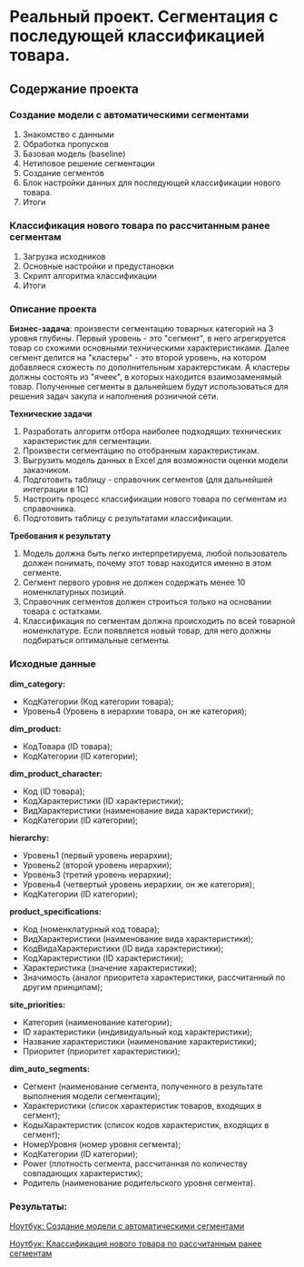 # Реальный проект. Сегментация с последующей классификацией товара.

## Содержание проекта 
### Создание модели с автоматическими сегментами
1. Знакомство с данными
2. Обработка пропусков
3. Базовая модель (baseline)
4. Нетиповое решение сегментации
5. Создание сегментов
6. Блок настройки данных для последующей классификации нового товара.
7. Итоги

### Классификация нового товара по рассчитанным ранее сегментам
1. Загрузка исходников
2. Основные настройки и предустановки
3. Скрипт алгоритма классификации
4. Итоги

### Описание проекта    
**Бизнес-задача**: произвести сегментацию товарных категорий на 3 уровня глубины. Первый уровень - это "сегмент", в него агрегируется товар со схожими основными техническими характеристиками. Далее сегмент делится на "кластеры" - это второй уровень, на котором добавляеся схожесть по дополнительным характерстикам. А кластеры должны состоять из "ячеек", в которых находится взаимозаменямый товар. Полученные сегменты в дальнейшем будут использоваться для решения задач закупа и наполнения розничной сети.

**Технические задачи** 
1. Разработать алгоритм отбора наиболее подходящих технических характеристик для сегментации.
2. Произвести сегментацию по отобранным характеристикам.
3. Выгрузить модель данных в Excel для возможности оценки модели заказчиком.
4. Подготовить таблицу - справочник сегментов (для дальнейшей интеграции в 1С)
5. Настроить процесс классификации нового товара по сегментам из справочника.
6. Подготовить таблицу с результатами классификации.

**Требования к результату** 
1. Модель должна быть легко интерпретируема, любой пользователь должен понимать, почему этот товар находится именно в этом сегменте.
2. Сегмент первого уровня не должен содержать менее 10 номенклатурных позиций.
3. Справочник сегментов должен строиться только на основании товара с остатками.
4. Классификация по сегментам должна происходить по всей товарной номенклатуре. Если появляется новый товар, для него должны подбираться оптимальные сегменты.


### Исходные данные

**dim_category:**
+ КодКатегории (Код категории товара);
+ Уровень4 (Уровень в иерархии товара, он же категория);

**dim_product:**
+ КодТовара (ID товара);
+ КодКатегории (ID категории);

**dim_product_character:**
+ Код (ID товара);
+ КодХарактеристики (ID характеристики);
+ ВидХарактеристики (наименование вида характеристики);
+ КодКатегории (ID категории);

**hierarchy:**
+ Уровень1 (первый уровень иерархии);
+ Уровень2 (второй уровень иерархии);
+ Уровень3 (третий уровень иерархии);
+ Уровень4 (четвертый уровень иерархии, он же категория);
+ КодКатегории (ID категории);

**product_specifications:**
+ Код (номенклатурный код товара);
+ ВидХарактеристики (наименование вида характеристики);
+ КодВидаХарактеристики (ID вида характеристики);
+ КодХарактеристики (ID характеристики);
+ Характеристика (значение характеристики);
+ Значимость (аналог приоритета характеристики, рассчитанный по другим принципам);

**site_priorities:**
+ Категория (наименование категории);
+ ID характеристики (индивидуальный код характеристики);
+ Название характеристики (наименование характеристики);
+ Приоритет (приоритет характеристики);


**dim_auto_segments:**
+ Сегмент (наименование сегмента, полученного в результате выполнения модели сегментации);
+ Характеристики (список характеристик товаров, входящих в сегмент);
+ КодыХарактеристик (список кодов характеристик, входящих в сегмент);
+ НомерУровня (номер уровня сегмента);
+ КодКатегории (ID категории);
+ Power (плотность сегмента, рассчитанная по количеству совпадающих характеристик);
+ Родитель (наименование родительского уровня сегмента).



### Результаты:  
[Ноутбук: Создание модели с автоматическими сегментами]([https://github.com/Viktor-VK/DST-138-Prodjects/blob/main/PROJECT-FINAL_Segmentation/Модель_сегментации.ipynb](https://github.com/Viktor-VK/DST-138-Prodjects/blob/main/PROJECT-FINAL_Segmentation/1.%20Модель_сегментации.ipynb))

[Ноутбук: Классификация нового товара по рассчитанным ранее сегментам]([https://github.com/Viktor-VK/DST-138-Prodjects/blob/main/PROJECT-FINAL_Segmentation/Классификация_по_сегментам.ipynb](https://github.com/Viktor-VK/DST-138-Prodjects/blob/main/PROJECT-FINAL_Segmentation/2.%20Классификация_по_сегментам.ipynb)https://github.com/Viktor-VK/DST-138-Prodjects/blob/main/PROJECT-FINAL_Segmentation/2.%20Классификация_по_сегментам.ipynb)
